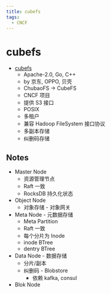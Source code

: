 ```yaml
---
title: cubefs
tags:
  - CNCF
---
```


# cubefs

- [cubefs](https://github.com/cubefs/cubefs)
  - Apache-2.0, Go, C++
  - by 京东, OPPO, 贝壳
  - ChubaoFS -> CubeFS
  - CNCF 项目
  - 提供 S3 接口
  - POSIX
  - 多租户
  - 兼容 Hadoop FileSystem 接口协议
  - 多副本存储
  - 纠删码存储

## Notes

- Master Node
  - 资源管理节点
  - Raft 一致
  - RocksDB 持久化状态
- Object Node
  - 对象存储 - 对象网关
- Meta Node - 元数据存储
  - Meta Partition
  - Raft 一致
  - 每个分片为 Inode
  - inode BTree
  - dentry BTree
- Data Node - 数据存储
  - 分片/副本
  - 纠删码 - Blobstore
    - 依赖 kafka, consul
- Blok Node
